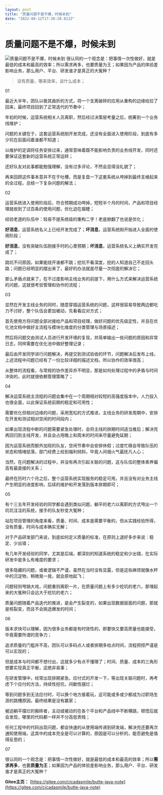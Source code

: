 ```yaml
---
layout: post
title: "质量问题不是不爆，时候未到"
date: "2022-09-12T17:30:20.812Z"
---
```

质量问题不是不爆，时候未到
=============

![质量问题不是不爆，时候未到](https://img2022.cnblogs.com/blog/1691717/202209/1691717-20220912220620413-1831677899.png) 很认同的一个观念是：把事情一次性做好，就是最低的成本和最高的效率；所以需求再多，也要质量为王；如果因为产品的体验差影响业务，那么用户、平台、研发谁才是真正的大冤种？

> 没有质量，哪来效率，谈什么成本；

  

01

  

最近大半年，团队以极其曲折的方式，将一个支离破碎的应用从重构的边缘给拉了回来，最终项目回到了正常迭代的节奏中；

年初的时候，运营系统相关人员离职，然后经过决策层考量之后，统筹到一个业务线维护；

问题的关键在于，这套运营系统刚开发完成，还没有全面进入使用阶段，到底有多少坑在前面闷着谁都不知道；

以维护的定调将任务安排过来，通常意味着既不能影响负责的业务线开发，同时还要保证这套新的运营系统正常运转；

还好队友对此事都能勉强理解，没有过多评论，不然会显得没礼貌了；

再来回顾这件事本意并不在于吐槽，而是复盘一下这套系统从垮掉到最终支棱起来的全过程，总结一下复杂问题的解法；

  

02

  

运营系统进入使用阶段后，符合预期成功垮掉，短短半个月的时间，产品和项目经理就收到了过百条的使用问题，优化迫在眉睫；

经验老道的队伍中：轻易不提系统级的重构二字！老底掀翻了也说是优化；

**好消息**，运营系统名义上已经开发完成了；**坏消息**，运营系统刚开始进入全面的使用阶段；

**好消息**，没有突破队伍刚接手时的心里预期；**坏消息**，运营系统名义上确实开发完成了；

跳坑不问原因，如果能绕开谁都不跳；挖坑不看深度，挖的人知道自己不走回头路；问题已经明显的摆出来了，最好的办法就是尽量一次彻底的解决它；

那么矛盾点就来了，在不过度影响主线业务的前提下，用什么方式来解决运营系统的问题，这就很考验管理和协作的流程；

  

03

  

显然在开发主线业务的同时，随意穿插运营系统的问题，这样很容易导致两边都吃力不讨好，整个队伍会更加被动，先看看应对方式；

首先使用方将问题全部对接给产品和项目经理，做好问题的优先级定性，并且在优化池文档中做好主流程与模块化维度的分类管理与场景描述；

然后将问题交由测试人员进行开发环境的复现，并简单输出一些问题的原因和异常日志，同样需要在优化池中做好整理记录；

最后由开发同学进行问题解决，再提交到测试验收的环节，问题解决后发布上线，上述流程中问题已经有了一份比较详细的描述文档，所以协作的效率很高；

从整体的流程看，与常规的协作差异并不明显，那是如何处理过程中的矛盾与时间冲突的，此时就很依赖管理策略了；

  

04

  

解决运营系统主流程的问题会集中在一个周期相对较短的高强度版本中，人力投入也很全面，以此保证系统前期的稳定和可用性；

需要优化但相对边缘的问题，采用宽松的方式推进，主线业务的研发周期中，安排在开发和测试相对空闲的时间段内；

如果出现流程中断的问题需要紧急处理时，会将主线的排期时间适当推后；解决完再回归到主线开发，并且会占用晚上和周末的时间来尽量避免延期；

因为运营系统而额外加班的队友，空闲节奏中会安排休假；过度忙碌会导致队伍的状态和情绪低落，部门经费上给到福利倾斜，毕竟人间烟火气最抚凡人心；

当然，在问题解决的过程中，并没有再次引起关联的问题，这与队伍的整体素养偏高有最直接的关系；

最终在历时六个月之后，整个运营系统实现服务的稳定可用，并且没有对业务主线产生明显的进度影响，后续的维护和开发落到版本排期即可；

  

05

  

有个三五年开发经验的同学都会遇到类似问题，躺平的老六以离职的方式甩出一个坑坑洼洼的系统，接手的队友秒变大冤种；

站在项目管理的角度来看，质量、时间、成本是需要平衡的，但从实践经验所得，没有质量，时间与成本确实无解；

对于产品研发部门来说，到底如何定义质量的标准，在原则上退好多步来说：稳定、少出错；

有几年开发经验的同学，尤其是后端，都深刻的知道系统的稳定和少出错，在实际研发中是多么有难度的要求；

很多隐藏的问题，或者逻辑不严谨，虽然在当时没有显露，但是这些麻烦就像水杯中的沉淀物，稍微晃一晃，就会原地起飞；

问题轻则甩锅大戏，问题重则离职一片，在质量问题上有多少挖坑的老六，那埋起来的大冤种只会远大于挖坑的老六；

质量问题随着产品迭代的推进，是会产生裂变的，如果出现数据层面的问题，那就是核裂变，而且不会挑选爆发的时间；

  

06

  

版本求快可以理解，因为很多业务都是有时效性的，即要快又要高质量也能接受，毕竟需要所谓的竞争力；

追求质量的门槛并不高，团队可以多码点人或者排期多给点时间，流程把控严谨是可以实现的；

但是成本与时间都不想付出，这就多少有点不懂理了；时间、质量、成本的三角形想要实现真正平衡，这绝非易事；

在研发管理中，经常出现排期紧急，应付式的开发一下，等出现关联问题时，再考虑下个应付的方法，持续性挖坑，间歇性摆烂；

等到问题多到无法应付时，可以换个地方接着玩，这可能或多或少都成为过职场生涯的跳槽原因，最终结果是没有赢家；

被迫躺平摆烂的搬砖者，主动或被动的在各个平台和产品线中不断横跳，顿悟后就会发现，哪里的代码都一样并不分高低贵贱；

任何工程中的代码出现问题，都会快速的从使用端传递到研发端，解决完还要再次通知使用端，这其中的成本完全是可以计算的，原因是可以分析的，能否避免是值得反思的；

  

07

  

很认同的一个观念是：把事情一次性做好，就是最低的成本和最高的效率；所以**需求再多**，也要**质量为王**；如果因为产品的体验差影响业务，那么用户、平台、研发谁才是真正的大冤种？

**Gitee主页：** [https://gitee.com/cicadasmile/butte-java-note](https://gitee.com/cicadasmile/butte-java-note)